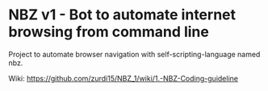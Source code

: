 # NBZ v1 - Bot to automate internet browsing from command line
Project to automate browser navigation with self-scripting-language named nbz.

Wiki: https://github.com/zurdi15/NBZ_1/wiki/1.-NBZ-Coding-guideline
